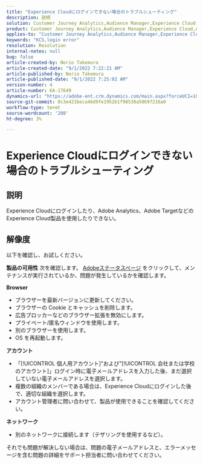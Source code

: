 ```yaml
---
title: "Experience Cloudにログインできない場合のトラブルシューティング"
description: 説明
solution: Customer Journey Analytics,Audience Manager,Experience Cloud,Analytics,Target
product: Customer Journey Analytics,Audience Manager,Experience Cloud,Analytics,Target
applies-to: "Customer Journey Analytics,Audience Manager,Experience Cloud,Analytics,Target"
keywords: "KCS,login error"
resolution: Resolution
internal-notes: null
bug: false
article-created-by: Norio Takemura
article-created-date: "9/1/2022 7:22:21 AM"
article-published-by: Norio Takemura
article-published-date: "9/1/2022 7:25:02 AM"
version-number: 4
article-number: KA-17649
dynamics-url: "https://adobe-ent.crm.dynamics.com/main.aspx?forceUCI=1&pagetype=entityrecord&etn=knowledgearticle&id=7d1491cd-c629-ed11-9db1-002248086d3d"
source-git-commit: 0c3e421beca46d9fe1952b1f98538a50697216a0
workflow-type: tm+mt
source-wordcount: '208'
ht-degree: 3%

---
```


# Experience Cloudにログインできない場合のトラブルシューティング

## 説明

Experience Cloudにログインしたり、Adobe Analytics、Adobe TargetなどのExperience Cloud製品を使用したりできない。

## 解像度


以下を確認し、お試しください。

<b>製品の可用性</b>
次を確認します。 [Adobeステータスページ](https://status.adobe.com) をクリックして、メンテナンスが実行されているか、問題が発生しているかを確認します。

<b>Browser</b>

- ブラウザーを最新バージョンに更新してください。
- ブラウザーの Cookie とキャッシュを削除します。
- 広告ブロッカーなどのブラウザー拡張を無効にします。
- プライベート/匿名ウィンドウを使用します。
- 別のブラウザーを使用します。
- OS を再起動します。


<b>アカウント</b>

- 「[!UICONTROL 個人用アカウント]&quot;および&quot;[!UICONTROL 会社または学校のアカウント]」ログイン時に電子メールアドレスを入力した後、まだ選択していない電子メールアドレスを選択します。
- 複数の組織のメンバーである場合は、Experience Cloudにログインした後で、適切な組織を選択します。
- アカウント管理者に問い合わせて、製品が使用できることを確認してください。


<b>ネットワーク</b>

- 別のネットワークに接続します（テザリングを使用するなど）。


それでも問題が解決しない場合は、問題の電子メールアドレスと、エラーメッセージを含む問題の詳細をサポート担当者に問い合わせてください。
